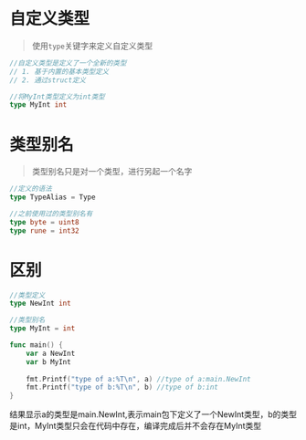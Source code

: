 # 自定义类型

> 使用`type`关键字来定义自定义类型

```go
//自定义类型是定义了一个全新的类型
// 1. 基于内置的基本类型定义
// 2. 通过struct定义

//将MyInt类型定义为int类型
type MyInt int
```



# 类型别名

> 类型别名只是对一个类型，进行另起一个名字

```go
//定义的语法
type TypeAlias = Type

//之前使用过的类型别名有
type byte = uint8
type rune = int32
```



# 区别

```go
//类型定义
type NewInt int

//类型别名
type MyInt = int

func main() {
	var a NewInt
	var b MyInt
	
	fmt.Printf("type of a:%T\n", a) //type of a:main.NewInt
	fmt.Printf("type of b:%T\n", b) //type of b:int
}
```

结果显示a的类型是main.NewInt,表示main包下定义了一个NewInt类型，b的类型是int，MyInt类型只会在代码中存在，编译完成后并不会存在MyInt类型